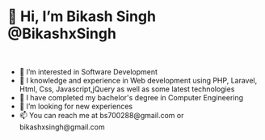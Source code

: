 <h1> 👋 Hi, I’m Bikash Singh @BikashxSingh </h1>
<br>
<ul>
<li> 👀 I’m interested in Software Development </li>
<li> 🌱 I knowledge and experience in Web development using PHP, Laravel, Html, Css, Javascript,jQuery as well as some latest technologies </li>
<li> 🌱 I have completed my bachelor's degree in Computer Engineering </li>
<li> 💞️ I’m looking for new experiences </li>
<li> 📫 You can reach me at bs700288@gmail.com or bikashxsingh@gmail.com </li>
</ul>



<!---
BikashxSingh/BikashxSingh is a ✨ special ✨ repository because its `README.md` (this file) appears on your GitHub profile.
You can click the Preview link to take a look at your changes.
--->

